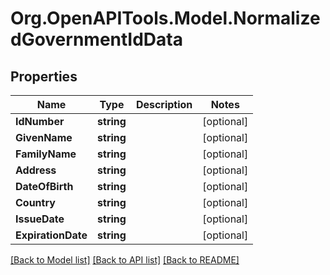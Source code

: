 # Org.OpenAPITools.Model.NormalizedGovernmentIdData

## Properties

Name | Type | Description | Notes
------------ | ------------- | ------------- | -------------
**IdNumber** | **string** |  | [optional] 
**GivenName** | **string** |  | [optional] 
**FamilyName** | **string** |  | [optional] 
**Address** | **string** |  | [optional] 
**DateOfBirth** | **string** |  | [optional] 
**Country** | **string** |  | [optional] 
**IssueDate** | **string** |  | [optional] 
**ExpirationDate** | **string** |  | [optional] 

[[Back to Model list]](../README.md#documentation-for-models) [[Back to API list]](../README.md#documentation-for-api-endpoints) [[Back to README]](../README.md)

